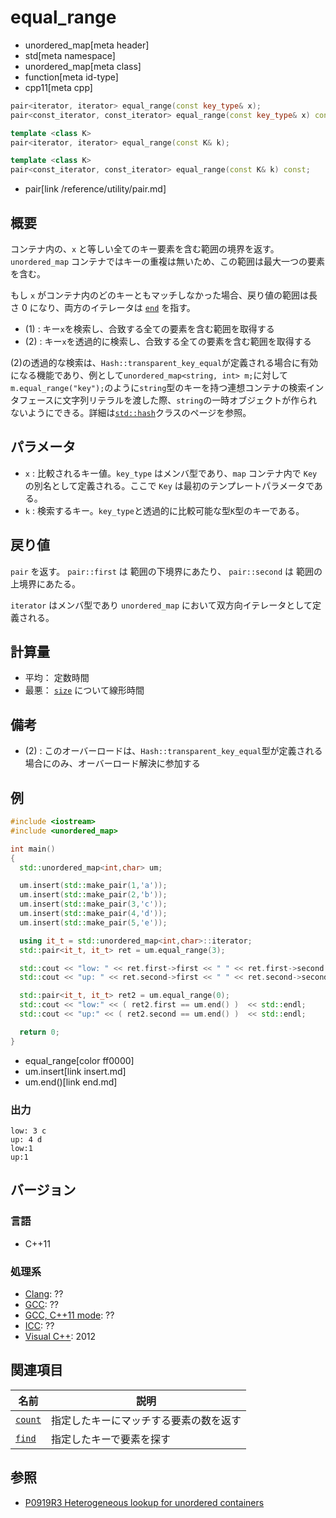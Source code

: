 # equal_range
* unordered_map[meta header]
* std[meta namespace]
* unordered_map[meta class]
* function[meta id-type]
* cpp11[meta cpp]

```cpp
pair<iterator, iterator> equal_range(const key_type& x);                   // (1) C++11
pair<const_iterator, const_iterator> equal_range(const key_type& x) const; // (2) C++11

template <class K>
pair<iterator, iterator> equal_range(const K& k);                          // (3) C++20

template <class K>
pair<const_iterator, const_iterator> equal_range(const K& k) const;        // (4) C++20
```
* pair[link /reference/utility/pair.md]

## 概要
コンテナ内の、`x` と等しい全てのキー要素を含む範囲の境界を返す。`unordered_map` コンテナではキーの重複は無いため、この範囲は最大一つの要素を含む。 

もし `x` がコンテナ内のどのキーともマッチしなかった場合、戻り値の範囲は長さ 0 になり、両方のイテレータは [`end`](end.md) を指す。

- (1) : キー`x`を検索し、合致する全ての要素を含む範囲を取得する
- (2) : キー`x`を透過的に検索し、合致する全ての要素を含む範囲を取得する

(2)の透過的な検索は、`Hash::transparent_key_equal`が定義される場合に有効になる機能であり、例として`unordered_map<string, int> m;`に対して`m.equal_range("key");`のように`string`型のキーを持つ連想コンテナの検索インタフェースに文字列リテラルを渡した際、`string`の一時オブジェクトが作られないようにできる。詳細は[`std::hash`](/reference/functional/hash.md)クラスのページを参照。


## パラメータ
- `x` : 比較されるキー値。`key_type` はメンバ型であり、`map` コンテナ内で `Key` の別名として定義される。ここで `Key` は最初のテンプレートパラメータである。
- `k` : 検索するキー。`key_type`と透過的に比較可能な型`K`型のキーである。


## 戻り値
`pair` を返す。
`pair::first` は 範囲の下境界にあたり、
`pair::second` は 範囲の上境界にあたる。

`iterator` はメンバ型であり `unordered_map` において双方向イテレータとして定義される。


## 計算量
- 平均： 定数時間
- 最悪： [`size`](size.md) について線形時間


## 備考
- (2) : このオーバーロードは、`Hash::transparent_key_equal`型が定義される場合にのみ、オーバーロード解決に参加する


## 例
```cpp example
#include <iostream>
#include <unordered_map>

int main()
{
  std::unordered_map<int,char> um;

  um.insert(std::make_pair(1,'a'));
  um.insert(std::make_pair(2,'b'));
  um.insert(std::make_pair(3,'c'));
  um.insert(std::make_pair(4,'d'));
  um.insert(std::make_pair(5,'e'));

  using it_t = std::unordered_map<int,char>::iterator;
  std::pair<it_t, it_t> ret = um.equal_range(3);

  std::cout << "low: " << ret.first->first << " " << ret.first->second << std::endl;
  std::cout << "up: " << ret.second->first << " " << ret.second->second << std::endl;

  std::pair<it_t, it_t> ret2 = um.equal_range(0);
  std::cout << "low:" << ( ret2.first == um.end() )  << std::endl;
  std::cout << "up:" << ( ret2.second == um.end() )  << std::endl;

  return 0;
}
```
* equal_range[color ff0000]
* um.insert[link insert.md]
* um.end()[link end.md]

### 出力
```
low: 3 c
up: 4 d
low:1
up:1
```


## バージョン
### 言語
- C++11

### 処理系
- [Clang](/implementation.md#clang): ??
- [GCC](/implementation.md#gcc): ??
- [GCC, C++11 mode](/implementation.md#gcc): ??
- [ICC](/implementation.md#icc): ??
- [Visual C++](/implementation.md#visual_cpp): 2012


## 関連項目

| 名前 | 説明 |
|-------------------------------------------------------------------------------------------------|--------------------------------------------------------------------------------------|
| [`count`](count.md) | 指定したキーにマッチする要素の数を返す |
| [`find`](find.md) | 指定したキーで要素を探す |


## 参照
- [P0919R3 Heterogeneous lookup for unordered containers](http://www.open-std.org/jtc1/sc22/wg21/docs/papers/2018/p0919r3.html)
